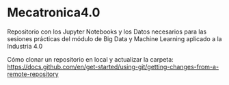 # Mecatronica4.0
Repositorio con los Jupyter Notebooks y los Datos necesarios para las sesiones prácticas del módulo de Big Data y Machine Learning aplicado a la Industria 4.0

Cómo clonar un repositorio en local y actualizar la carpeta: https://docs.github.com/en/get-started/using-git/getting-changes-from-a-remote-repository

